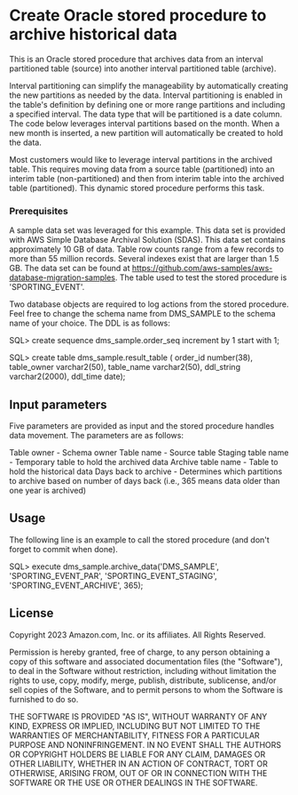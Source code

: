 # Create Oracle stored procedure to archive historical data

This is an Oracle stored procedure that archives data from an interval partitioned table (source) into another interval partitioned table (archive).  

Interval partitioning can simplify the manageability by automatically creating the new partitions as needed by the data.  Interval partitioning is enabled in the table's definition by defining one or more range partitions and including a specified interval.  The data type that will be partitioned is a date column.  The code below leverages interval partitions based on the month.  When a new month is inserted, a new partition will automatically be created to hold the data.  

Most customers would like to leverage interval partitions in the archived table.  This requires moving data from a source table (partitioned) into an interim table (non-partitioned) and then from interim table into the archived table (partitioned).  This dynamic stored procedure performs this task. 

### Prerequisites

A sample data set was leveraged for this example.  This data set is provided with AWS Simple Database Archival Solution (SDAS).  This data set contains approximately 10 GB of data. Table row counts range from a few records to more than 55 million records. Several indexes exist that are larger than 1.5 GB. The data set can be found at https://github.com/aws-samples/aws-database-migration-samples.  The table used to test the stored procedure is 'SPORTING_EVENT'.


Two database objects are required to log actions from the stored procedure.  Feel free to change the schema name from DMS_SAMPLE to the schema name of your choice.  The DDL is as follows:

SQL> create sequence dms_sample.order_seq increment by 1 start with 1;

SQL> create table dms_sample.result_table (
     order_id number(38), 
     table_owner varchar2(50), 
     table_name varchar2(50), 
     ddl_string varchar2(2000), 
     ddl_time date);

## Input parameters

Five parameters are provided as input and the stored procedure handles data movement. The parameters are as follows:

  Table owner - Schema owner <NL>
  Table name - Source table
  Staging table name - Temporary table to hold the archived data
  Archive table name - Table to hold the historical data
  Days back to archive - Determines which partitions to archive based on number of days back (i.e., 365 means data older than one year is archived)

## Usage

The following line is an example to call the stored procedure (and don't forget to commit when done).

SQL> execute dms_sample.archive_data('DMS_SAMPLE', 'SPORTING_EVENT_PAR', 'SPORTING_EVENT_STAGING', 'SPORTING_EVENT_ARCHIVE', 365);


## License
Copyright 2023 Amazon.com, Inc. or its affiliates. All Rights Reserved.

Permission is hereby granted, free of charge, to any person obtaining a copy of this
software and associated documentation files (the "Software"), to deal in the Software
without restriction, including without limitation the rights to use, copy, modify,
merge, publish, distribute, sublicense, and/or sell copies of the Software, and to
permit persons to whom the Software is furnished to do so.

THE SOFTWARE IS PROVIDED "AS IS", WITHOUT WARRANTY OF ANY KIND, EXPRESS OR IMPLIED,
INCLUDING BUT NOT LIMITED TO THE WARRANTIES OF MERCHANTABILITY, FITNESS FOR A
PARTICULAR PURPOSE AND NONINFRINGEMENT. IN NO EVENT SHALL THE AUTHORS OR COPYRIGHT
HOLDERS BE LIABLE FOR ANY CLAIM, DAMAGES OR OTHER LIABILITY, WHETHER IN AN ACTION
OF CONTRACT, TORT OR OTHERWISE, ARISING FROM, OUT OF OR IN CONNECTION WITH THE
SOFTWARE OR THE USE OR OTHER DEALINGS IN THE SOFTWARE.
